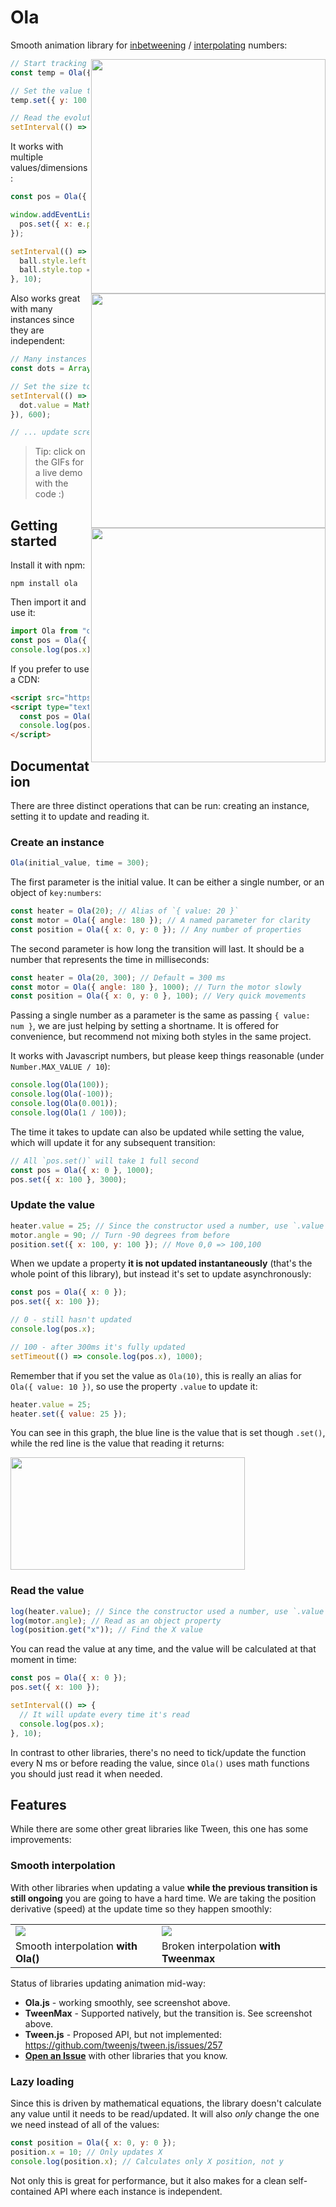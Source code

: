 # Ola

Smooth animation library for [inbetweening](https://en.wikipedia.org/wiki/Inbetweening) / [interpolating](https://en.wikipedia.org/wiki/Interpolation_(computer_graphics)) numbers:

<a href="https://jsfiddle.net/franciscop/oechmra8/">
  <img align="right" width="375" src="https://raw.githubusercontent.com/franciscop/ola/master/docs/line.gif">
</a>

```js
// Start tracking the value
const temp = Ola({ y: 0 });

// Set the value to update async
temp.set({ y: 100 });

// Read the evolution over time
setInterval(() => graph(temp.y), 10);
```

It works with multiple values/dimensions:

<a href="https://jsfiddle.net/franciscop/jsfv13no/">
  <img align="right" width="375" src="https://raw.githubusercontent.com/franciscop/ola/master/docs/ball.gif">
</a>

```js
const pos = Ola({ left: 0, y: 0 });

window.addEventListener('click', e => {
  pos.set({ x: e.pageX, y: e.pageY });
});

setInterval(() => {
  ball.style.left = `${pos.x}px`;
  ball.style.top = `${pos.y}px`;
}, 10);
```

Also works great with many instances since they are independent:

<a href="https://jsfiddle.net/franciscop/7b3wqo91/">
  <img align="right" width="375" src="https://raw.githubusercontent.com/franciscop/ola/master/docs/dots.gif">
</a>

```js
// Many instances work flawlessly
const dots = Array(1000).fill().map(() => Ola(0));

// Set the size to update every 600ms
setInterval(() => dots.forEach(dot => {
  dot.value = Math.random();
}), 600);

// ... update screen here
```

> Tip: click on the GIFs for a live demo with the code :)

## Getting started

Install it with npm:

```
npm install ola
```

Then import it and use it:

```js
import Ola from "ola";
const pos = Ola({ x: 0 });
console.log(pos.x); // 0
```

If you prefer to use a CDN:

```html
<script src="https://cdn.jsdelivr.net/npm/ola"></script>
<script type="text/javascript">
  const pos = Ola({ x: 0 });
  console.log(pos.x); // 0
</script>
```

## Documentation

There are three distinct operations that can be run: creating an instance, setting it to update and reading it.

### Create an instance

```js
Ola(initial_value, time = 300);
```

The first parameter is the initial value. It can be either a single number, or an object of `key:numbers`:

```js
const heater = Ola(20); // Alias of `{ value: 20 }`
const motor = Ola({ angle: 180 }); // A named parameter for clarity
const position = Ola({ x: 0, y: 0 }); // Any number of properties
```

The second parameter is how long the transition will last. It should be a number that represents the time in milliseconds:

```js
const heater = Ola(20, 300); // Default = 300 ms
const motor = Ola({ angle: 180 }, 1000); // Turn the motor slowly
const position = Ola({ x: 0, y: 0 }, 100); // Very quick movements
```

Passing a single number as a parameter is the same as passing `{ value: num }`, we are just helping by setting a shortname. It is offered for convenience, but recommend not mixing both styles in the same project.

It works with Javascript numbers, but please keep things reasonable (under `Number.MAX_VALUE / 10`):

```js
console.log(Ola(100));
console.log(Ola(-100));
console.log(Ola(0.001));
console.log(Ola(1 / 100));
```

The time it takes to update can also be updated while setting the value, which will update it for any subsequent transition:

```js
// All `pos.set()` will take 1 full second
const pos = Ola({ x: 0 }, 1000);
pos.set({ x: 100 }, 3000);
```

### Update the value

```js
heater.value = 25; // Since the constructor used a number, use `.value`
motor.angle = 90; // Turn -90 degrees from before
position.set({ x: 100, y: 100 }); // Move 0,0 => 100,100
```

When we update a property **it is not updated instantaneously** (that's the whole point of this library), but instead it's set to update asynchronously:

```js
const pos = Ola({ x: 0 });
pos.set({ x: 100 });

// 0 - still hasn't updated
console.log(pos.x);

// 100 - after 300ms it's fully updated
setTimeout(() => console.log(pos.x), 1000);
```

Remember that if you set the value as `Ola(10)`, this is really an alias for `Ola({ value: 10 })`, so use the property `.value` to update it:

```js
heater.value = 25;
heater.set({ value: 25 });
```

You can see in this graph, the blue line is the value that is set though `.set()`, while the red line is the value that reading it returns:

<a href="https://jsfiddle.net/franciscop/oechmra8/">
  <img width="375" height="180" src="https://raw.githubusercontent.com/franciscop/ola/master/docs/line.gif">
</a>

### Read the value

```js
log(heater.value); // Since the constructor used a number, use `.value`
log(motor.angle); // Read as an object property
log(position.get("x")); // Find the X value
```

You can read the value at any time, and the value will be calculated at that moment in time:

```js
const pos = Ola({ x: 0 });
pos.set({ x: 100 });

setInterval(() => {
  // It will update every time it's read
  console.log(pos.x);
}, 10);
```

In contrast to other libraries, there's no need to tick/update the function every N ms or before reading the value, since `Ola()` uses math functions you should just read it when needed.

## Features

While there are some other great libraries like Tween, this one has some improvements:

### Smooth interpolation

With other libraries when updating a value **while the previous transition is still ongoing** you are going to have a hard time. We are taking the position derivative (speed) at the update time so they happen smoothly:

<table>
  <tr>
    <td>
      <img src="https://raw.githubusercontent.com/franciscop/ola/master/docs/smooth_ola.png">
    </td>
    <td>
      <img src="https://raw.githubusercontent.com/franciscop/ola/master/docs/smooth_tweenmax.png">
    </td>
  </tr>
  <tr>
    <td>
      Smooth interpolation <strong>with Ola()</strong>
    </td>
    <td>
      Broken interpolation <strong>with Tweenmax</strong>
    </td>
  </tr>
</table>

Status of libraries updating animation mid-way:

- **Ola.js** - working smoothly, see screenshot above.
- **TweenMax** - Supported natively, but the transition is. See screenshot above.
- **Tween.js** - Proposed API, but not implemented: https://github.com/tweenjs/tween.js/issues/257
- [**Open an Issue**](https://github.com/franciscop/ola/issues/new) with other libraries that you know.

### Lazy loading

Since this is driven by mathematical equations, the library doesn't calculate any value until it needs to be read/updated. It will also _only_ change the one we need instead of all of the values:

```js
const position = Ola({ x: 0, y: 0 });
position.x = 10; // Only updates X
console.log(position.x); // Calculates only X position, not y
```

Not only this is great for performance, but it also makes for a clean self-contained API where each instance is independent.
